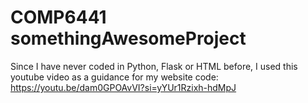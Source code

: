 # COMP6441 somethingAwesomeProject

Since I have never coded in Python, Flask or HTML before, I used this youtube video as a guidance for my website code: https://youtu.be/dam0GPOAvVI?si=yYUr1Rzixh-hdMpJ
